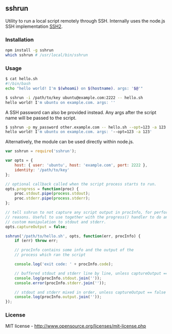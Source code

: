 ## sshrun

Utility to run a local script remotely through SSH. Internally uses the node.js SSH implementation [SSH2](https://github.com/mscdex/ssh2).

### Installation

```bash
npm install -g sshrun
which sshrun # /usr/local/bin/sshrun
```

### Usage

```bash
$ cat hello.sh
#!/bin/bash
echo "hello world! I'm $(whoami) on $(hostname). args: '$@'"

$ sshrun -i /path/to/key ubuntu@example.com:2222 -- hello.sh
hello world! I'm ubuntu on example.com. args: ''
```

A SSH password can also be provided instead. Any args after
the script name will be passed to the script.

```bash
$ sshrun -p my_password other.example.com -- hello.sh --opt=123 -a 123
hello world! I'm ubuntu on example.com. args: '--opt=123 -a 123'
```

Alternatively, the module can be used directly within node.js.

```js
var sshrun = require('sshrun');

var opts = {
    host: { user: 'ubuntu', host: 'example.com', port: 2222 },
    identity: '/path/to/key'
};

// optional callback called when the script process starts to run.
opts.progress = function(proc) {
    proc.stdout.pipe(process.stdout);
    proc.stderr.pipe(process.stderr);
};

// tell sshrun to not capture any script output in procInfo, for performance
// reasons. Useful to use together with the progress() handler to do any
// custom manipulation to stdout and stderr.
opts.captureOutput = false;

sshrun('/path/to/hello.sh', opts, function(err, procInfo) {
    if (err) throw err;

    // procInfo contains some info and the output of the
    // process which ran the script

    console.log('exit code: ' + procInfo.code);

    // buffered stdout and stderr line by line, unless captureOutput == false
    console.log(procInfo.stdout.join(''));
    console.error(procInfo.stderr.join(''));

    // stdout and stderr mixed in order, unless captureOutput == false
    console.log(procInfo.output.join(''));
});

```

### License

MIT license - http://www.opensource.org/licenses/mit-license.php
